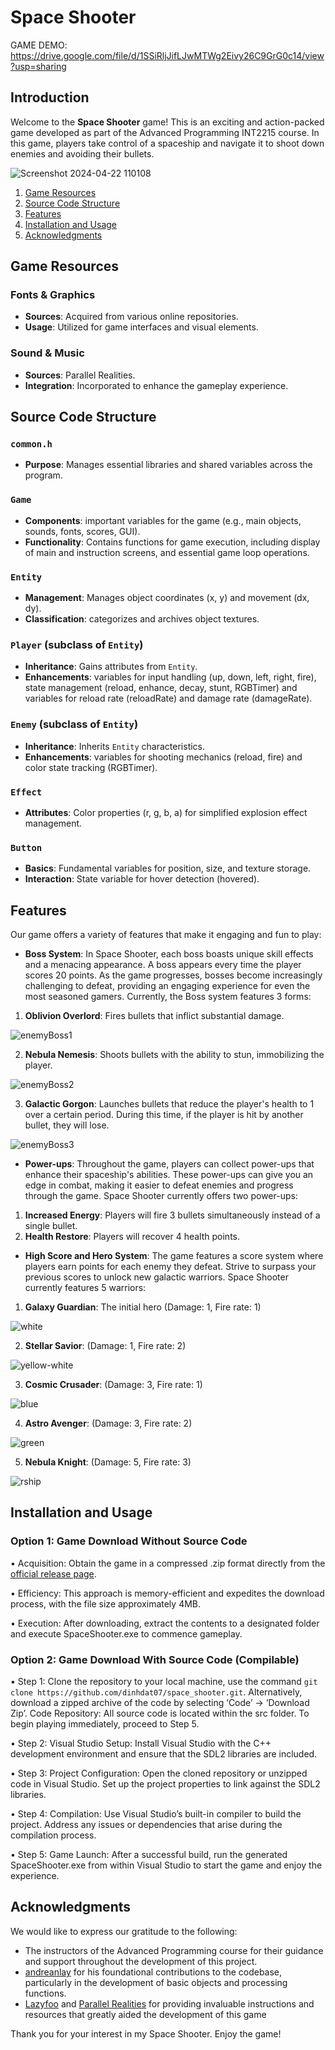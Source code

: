 # Space Shooter

GAME DEMO: https://drive.google.com/file/d/1SSiRljJifLJwMTWg2Eivy26C9GrG0c14/view?usp=sharing

## Introduction
Welcome to the **Space Shooter** game! This is an exciting and action-packed game developed as part of the Advanced Programming INT2215 course. In this game, players take control of a spaceship and navigate it to shoot down enemies and avoiding their bullets.

![Screenshot 2024-04-22 110108](https://github.com/dinhdat07/space_shooter/assets/117900502/8e80ea9a-138d-40df-bfa8-3898abc20c4a)

1. [Game Resources](#game-resources)
2. [Source Code Structure](#source-code-structure)
3. [Features](#features)
4. [Installation and Usage](#installation-and-usage)
5. [Acknowledgments](#acknowledgments)

## Game Resources
### Fonts & Graphics
- **Sources**: Acquired from various online repositories.
- **Usage**: Utilized for game interfaces and visual elements.
### Sound & Music
- **Sources**: Parallel Realities.
- **Integration**: Incorporated to enhance the gameplay experience.

## Source Code Structure
### `common.h`
- **Purpose**: Manages essential libraries and shared variables across the program.
### `Game`
- **Components**: important variables for the game (e.g., main objects, sounds, fonts, scores, GUI).
- **Functionality**: Contains functions for game execution, including display of main and instruction screens, and essential game loop operations.
 
### `Entity`
- **Management**: Manages object coordinates (x, y) and movement (dx, dy).
- **Classification**: categorizes and archives object textures.
### `Player` (subclass of `Entity`)
- **Inheritance**: Gains attributes from `Entity`.
- **Enhancements**: variables for input handling (up, down, left, right, fire), state management (reload, enhance, decay, stunt, RGBTimer) and variables for reload rate (reloadRate) and damage rate (damageRate).
### `Enemy` (subclass of `Entity`)
- **Inheritance**: Inherits `Entity` characteristics.
- **Enhancements**: variables for shooting mechanics (reload, fire) and color state tracking (RGBTimer).
### `Effect`
- **Attributes**: Color properties (r, g, b, a) for simplified explosion effect management.
 
### `Button`
- **Basics**: Fundamental variables for position, size, and texture storage.
- **Interaction**: State variable for hover detection (hovered).


## Features
Our game offers a variety of features that make it engaging and fun to play:

- **Boss System**: In Space Shooter, each boss boasts unique skill effects and a menacing appearance. A boss appears every time the player scores 20 points. As the game progresses, bosses become increasingly challenging to defeat, providing an engaging experience for even the most seasoned gamers.
Currently, the Boss system features 3 forms:

1. **Oblivion Overlord**: Fires bullets that inflict substantial damage.

![enemyBoss1](https://github.com/dinhdat07/space_shooter/assets/117900502/232df6b3-aa9d-4335-9d33-1e3010353731)

2. **Nebula Nemesis**: Shoots bullets with the ability to stun, immobilizing the player.

![enemyBoss2](https://github.com/dinhdat07/space_shooter/assets/117900502/75899f52-2c65-475a-b6ea-3159d7db5583)


3. **Galactic Gorgon**: Launches bullets that reduce the player's health to 1 over a certain period. During this time, if the player is hit by another bullet, they will lose.

![enemyBoss3](https://github.com/dinhdat07/space_shooter/assets/117900502/ac30d52b-d639-4fcc-99e7-a57adb1bcf37)

- **Power-ups**: Throughout the game, players can collect power-ups that enhance their spaceship's abilities. These power-ups can give you an edge in combat, making it easier to defeat enemies and progress through the game.
Space Shooter currently offers two power-ups:
1. **Increased Energy**: Players will fire 3 bullets simultaneously instead of a single bullet.
2. **Health Restore**: Players will recover 4 health points.

- **High Score and Hero System**:
The game features a score system where players earn points for each enemy they defeat. Strive to surpass your previous scores to unlock new galactic warriors.
Space Shooter currently features 5 warriors:

1. **Galaxy Guardian**: The initial hero (Damage: 1, Fire rate: 1)

![white](https://github.com/dinhdat07/space_shooter/assets/117900502/3b7285c5-344a-4b27-9f68-4b897c103e20)

2. **Stellar Savior**: (Damage: 1, Fire rate: 2)

![yellow-white](https://github.com/dinhdat07/space_shooter/assets/117900502/7864f724-d89b-4f0e-b161-c7abf93c6e08)

3. **Cosmic Crusader**: (Damage: 3, Fire rate: 1)

![blue](https://github.com/dinhdat07/space_shooter/assets/117900502/38725a25-a32f-4796-8007-ebfba714add1)

4. **Astro Avenger**: (Damage: 3, Fire rate: 2)

![green](https://github.com/dinhdat07/space_shooter/assets/117900502/7bf29d0e-7cc8-4647-998e-4f53f6c8b3c4)

5. **Nebula Knight**: (Damage: 5, Fire rate: 3)

![rship](https://github.com/dinhdat07/space_shooter/assets/117900502/c64dd1a6-2212-4e9e-9c6c-0ce64957c60e)


## Installation and Usage

### Option 1: Game Download Without Source Code
•	Acquisition: Obtain the game in a compressed .zip format directly from the [official release page](https://github.com/dinhdat07/space_shooter/releases).

•	Efficiency: This approach is memory-efficient and expedites the download process, with the file size approximately 4MB.

•	Execution: After downloading, extract the contents to a designated folder and execute SpaceShooter.exe to commence gameplay.

### Option 2: Game Download With Source Code (Compilable)
•	Step 1: Clone the repository to your local machine, use the command `git clone https://github.com/dinhdat07/space_shooter.git`. Alternatively, download a zipped archive of the code by selecting ‘Code’ -> ‘Download Zip’. Code Repository: All source code is located within the src folder. To begin playing immediately, proceed to Step 5.

• Step 2: Visual Studio Setup: Install Visual Studio with the C++ development environment and ensure that the SDL2 libraries are included.

• Step 3: Project Configuration: Open the cloned repository or unzipped code in Visual Studio. Set up the project properties to link against the SDL2 libraries.

• Step 4: Compilation: Use Visual Studio’s built-in compiler to build the project. Address any issues or dependencies that arise during the compilation process.

• Step 5: Game Launch: After a successful build, run the generated SpaceShooter.exe from within Visual Studio to start the game and enjoy the experience.


## Acknowledgments
We would like to express our gratitude to the following:

- The instructors of the Advanced Programming course for their guidance and support throughout the development of this project.
- [andreanlay](https://github.com/andreanlay/space-shooter-sdl2) for his foundational contributions to the codebase, particularly in the development of basic objects and processing functions.
- [Lazyfoo](https://lazyfoo.net/tutorials/SDL/) and [Parallel Realities](https://www.parallelrealities.co.uk/tutorials/#shooter) for providing invaluable instructions and resources that greatly aided the development of this game


Thank you for your interest in my Space Shooter. Enjoy the game!
